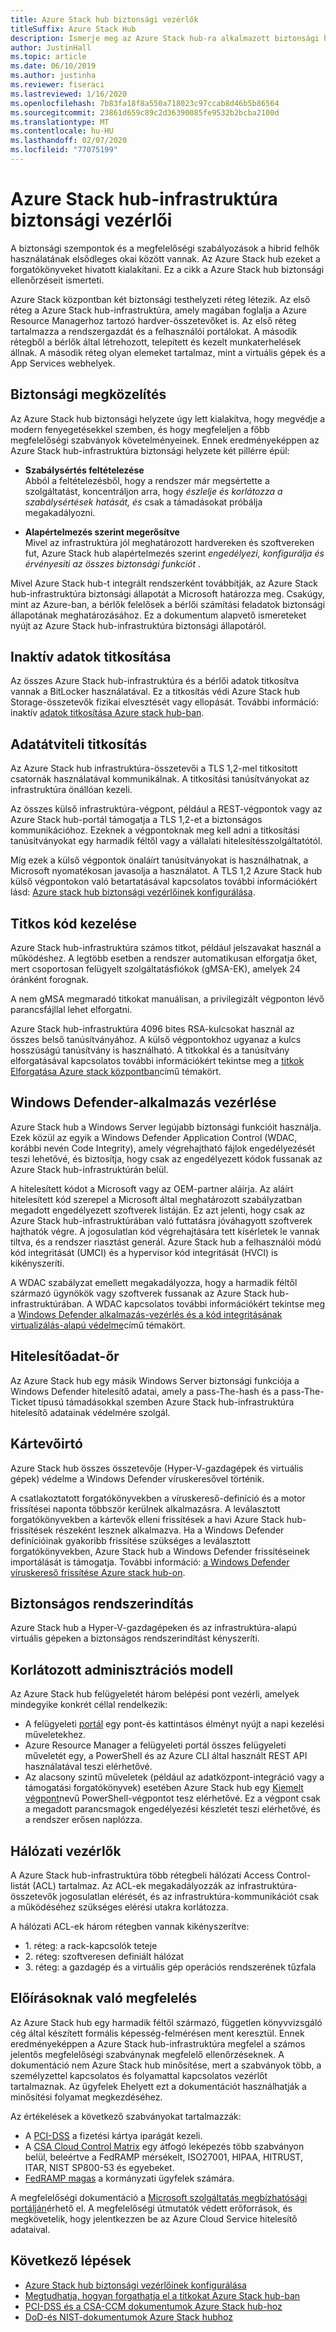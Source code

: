```yaml
---
title: Azure Stack hub biztonsági vezérlők
titleSuffix: Azure Stack Hub
description: Ismerje meg az Azure Stack hub-ra alkalmazott biztonsági helyzeteket és vezérlőket.
author: JustinHall
ms.topic: article
ms.date: 06/10/2019
ms.author: justinha
ms.reviewer: fiseraci
ms.lastreviewed: 1/16/2020
ms.openlocfilehash: 7b83fa18f8a550a718023c97ccab8d46b5b86564
ms.sourcegitcommit: 23861d659c89c2d36390085fe9532b2bcba2100d
ms.translationtype: MT
ms.contentlocale: hu-HU
ms.lasthandoff: 02/07/2020
ms.locfileid: "77075199"
---
```

# <a name="azure-stack-hub-infrastructure-security-controls"></a>Azure Stack hub-infrastruktúra biztonsági vezérlői

A biztonsági szempontok és a megfelelőségi szabályozások a hibrid felhők használatának elsődleges okai között vannak. Az Azure Stack hub ezeket a forgatókönyveket hivatott kialakítani. Ez a cikk a Azure Stack hub biztonsági ellenőrzéseit ismerteti.

Azure Stack központban két biztonsági testhelyzeti réteg létezik. Az első réteg a Azure Stack hub-infrastruktúra, amely magában foglalja a Azure Resource Managerhoz tartozó hardver-összetevőket is. Az első réteg tartalmazza a rendszergazdát és a felhasználói portálokat. A második rétegből a bérlők által létrehozott, telepített és kezelt munkaterhelések állnak. A második réteg olyan elemeket tartalmaz, mint a virtuális gépek és a App Services webhelyek.

## <a name="security-approach"></a>Biztonsági megközelítés

Az Azure Stack hub biztonsági helyzete úgy lett kialakítva, hogy megvédje a modern fenyegetésekkel szemben, és hogy megfeleljen a főbb megfelelőségi szabványok követelményeinek. Ennek eredményeképpen az Azure Stack hub-infrastruktúra biztonsági helyzete két pillérre épül:

- **Szabálysértés feltételezése**  
    Abból a feltételezésből, hogy a rendszer már megsértette a szolgáltatást, koncentráljon arra, hogy *észlelje és korlátozza a szabálysértések hatását, és* csak a támadásokat próbálja megakadályozni.

- **Alapértelmezés szerint megerősítve**  
    Mivel az infrastruktúra jól meghatározott hardvereken és szoftvereken fut, Azure Stack hub alapértelmezés szerint *engedélyezi, konfigurálja és érvényesíti az összes biztonsági funkciót* .

Mivel Azure Stack hub-t integrált rendszerként továbbítják, az Azure Stack hub-infrastruktúra biztonsági állapotát a Microsoft határozza meg. Csakúgy, mint az Azure-ban, a bérlők felelősek a bérlői számítási feladatok biztonsági állapotának meghatározásához. Ez a dokumentum alapvető ismereteket nyújt az Azure Stack hub-infrastruktúra biztonsági állapotáról.

## <a name="data-at-rest-encryption"></a>Inaktív adatok titkosítása

Az összes Azure Stack hub-infrastruktúra és a bérlői adatok titkosítva vannak a BitLocker használatával. Ez a titkosítás védi Azure Stack hub Storage-összetevők fizikai elvesztését vagy ellopását. További információ: inaktív [adatok titkosítása Azure stack hub-ban](azure-stack-security-bitlocker.md).

## <a name="data-in-transit-encryption"></a>Adatátviteli titkosítás

Az Azure Stack hub infrastruktúra-összetevői a TLS 1,2-mel titkosított csatornák használatával kommunikálnak. A titkosítási tanúsítványokat az infrastruktúra önállóan kezeli.

Az összes külső infrastruktúra-végpont, például a REST-végpontok vagy az Azure Stack hub-portál támogatja a TLS 1,2-et a biztonságos kommunikációhoz. Ezeknek a végpontoknak meg kell adni a titkosítási tanúsítványokat egy harmadik féltől vagy a vállalati hitelesítésszolgáltatótól.

Míg ezek a külső végpontok önaláírt tanúsítványokat is használhatnak, a Microsoft nyomatékosan javasolja a használatot.
A TLS 1,2 Azure Stack hub külső végpontokon való betartatásával kapcsolatos további információkért lásd: [Azure stack hub biztonsági vezérlőinek konfigurálása](azure-stack-security-configuration.md).

## <a name="secret-management"></a>Titkos kód kezelése

Azure Stack hub-infrastruktúra számos titkot, például jelszavakat használ a működéshez. A legtöbb esetben a rendszer automatikusan elforgatja őket, mert csoportosan felügyelt szolgáltatásfiókok (gMSA-EK), amelyek 24 óránként forognak.

A nem gMSA megmaradó titkokat manuálisan, a privilegizált végponton lévő parancsfájllal lehet elforgatni.

Azure Stack hub-infrastruktúra 4096 bites RSA-kulcsokat használ az összes belső tanúsítványához. A külső végpontokhoz ugyanaz a kulcs hosszúságú tanúsítvány is használható. A titkokkal és a tanúsítvány elforgatásával kapcsolatos további információkért tekintse meg a [titkok Elforgatása Azure stack központban](azure-stack-rotate-secrets.md)című témakört.

## <a name="windows-defender-application-control"></a>Windows Defender-alkalmazás vezérlése

Azure Stack hub a Windows Server legújabb biztonsági funkcióit használja. Ezek közül az egyik a Windows Defender Application Control (WDAC, korábbi nevén Code Integrity), amely végrehajtható fájlok engedélyezését teszi lehetővé, és biztosítja, hogy csak az engedélyezett kódok fussanak az Azure Stack hub-infrastruktúrán belül.

A hitelesített kódot a Microsoft vagy az OEM-partner aláírja. Az aláírt hitelesített kód szerepel a Microsoft által meghatározott szabályzatban megadott engedélyezett szoftverek listáján. Ez azt jelenti, hogy csak az Azure Stack hub-infrastruktúrában való futtatásra jóváhagyott szoftverek hajthatók végre. A jogosulatlan kód végrehajtására tett kísérletek le vannak tiltva, és a rendszer riasztást generál. Azure Stack hub a felhasználói módú kód integritását (UMCI) és a hypervisor kód integritását (HVCI) is kikényszeríti.

A WDAC szabályzat emellett megakadályozza, hogy a harmadik féltől származó ügynökök vagy szoftverek fussanak az Azure Stack hub-infrastruktúrában.
A WDAC kapcsolatos további információkért tekintse meg a [Windows Defender alkalmazás-vezérlés és a kód integritásának virtualizálás-alapú védelme](https://docs.microsoft.com/windows/security/threat-protection/device-guard/introduction-to-device-guard-virtualization-based-security-and-windows-defender-application-control)című témakört.

## <a name="credential-guard"></a>Hitelesítőadat-őr

Az Azure Stack hub egy másik Windows Server biztonsági funkciója a Windows Defender hitelesítő adatai, amely a pass-The-hash és a pass-The-Ticket típusú támadásokkal szemben Azure Stack hub-infrastruktúra hitelesítő adatainak védelmére szolgál.

## <a name="antimalware"></a>Kártevőirtó

Azure Stack hub összes összetevője (Hyper-V-gazdagépek és virtuális gépek) védelme a Windows Defender víruskeresővel történik.

A csatlakoztatott forgatókönyvekben a víruskereső-definíció és a motor frissítései naponta többször kerülnek alkalmazásra. A leválasztott forgatókönyvekben a kártevők elleni frissítések a havi Azure Stack hub-frissítések részeként lesznek alkalmazva. Ha a Windows Defender definícióinak gyakoribb frissítése szükséges a leválasztott forgatókönyvekben, Azure Stack hub a Windows Defender frissítéseinek importálását is támogatja. További információ: [a Windows Defender víruskereső frissítése Azure stack hub-on](azure-stack-security-av.md).

## <a name="secure-boot"></a>Biztonságos rendszerindítás

Azure Stack hub a Hyper-V-gazdagépeken és az infrastruktúra-alapú virtuális gépeken a biztonságos rendszerindítást kényszeríti. 

## <a name="constrained-administration-model"></a>Korlátozott adminisztrációs modell

Az Azure Stack hub felügyeletét három belépési pont vezérli, amelyek mindegyike konkrét céllal rendelkezik:

- A felügyeleti [portál](azure-stack-manage-portals.md) egy pont-és kattintásos élményt nyújt a napi kezelési műveletekhez.
- Azure Resource Manager a felügyeleti portál összes felügyeleti műveletét egy, a PowerShell és az Azure CLI által használt REST API használatával teszi elérhetővé.
- Az alacsony szintű műveletek (például az adatközpont-integráció vagy a támogatási forgatókönyvek) esetében Azure Stack hub egy [Kiemelt végpont](azure-stack-privileged-endpoint.md)nevű PowerShell-végpontot tesz elérhetővé. Ez a végpont csak a megadott parancsmagok engedélyezési készletét teszi elérhetővé, és a rendszer erősen naplózza.

## <a name="network-controls"></a>Hálózati vezérlők

A Azure Stack hub-infrastruktúra több rétegbeli hálózati Access Control-listát (ACL) tartalmaz. Az ACL-ek megakadályozzák az infrastruktúra-összetevők jogosulatlan elérését, és az infrastruktúra-kommunikációt csak a működéséhez szükséges elérési utakra korlátozza.

A hálózati ACL-ek három rétegben vannak kikényszerítve:

- 1\. réteg: a rack-kapcsolók teteje
- 2\. réteg: szoftveresen definiált hálózat
- 3\. réteg: a gazdagép és a virtuális gép operációs rendszerének tűzfala

## <a name="regulatory-compliance"></a>Előírásoknak való megfelelés

Az Azure Stack hub egy harmadik féltől származó, független könyvvizsgáló cég által készített formális képesség-felmérésen ment keresztül. Ennek eredményeképpen a Azure Stack hub-infrastruktúra megfelel a számos jelentős megfelelőségi szabványnak megfelelő ellenőrzéseknek. A dokumentáció nem Azure Stack hub minősítése, mert a szabványok több, a személyzettel kapcsolatos és folyamattal kapcsolatos vezérlőt tartalmaznak. Az ügyfelek Ehelyett ezt a dokumentációt használhatják a minősítési folyamat megkezdéséhez.

Az értékelések a következő szabványokat tartalmazzák:

- A [PCI-DSS](https://www.pcisecuritystandards.org/pci_security/) a fizetési kártya iparágát kezeli.
- A [CSA Cloud Control Matrix](https://cloudsecurityalliance.org/group/cloud-controls-matrix/#_overview) egy átfogó leképezés több szabványon belül, beleértve a FedRAMP mérsékelt, ISO27001, HIPAA, HITRUST, ITAR, NIST SP800-53 és egyebeket.
- [FedRAMP magas](https://www.fedramp.gov/fedramp-releases-high-baseline/) a kormányzati ügyfelek számára.

A megfelelőségi dokumentáció a [Microsoft szolgáltatás megbízhatósági portálján](https://servicetrust.microsoft.com/ViewPage/AzureStack)érhető el. A megfelelőségi útmutatók védett erőforrások, és megkövetelik, hogy jelentkezzen be az Azure Cloud Service hitelesítő adataival.

## <a name="next-steps"></a>Következő lépések

- [Azure Stack hub biztonsági vezérlőinek konfigurálása](azure-stack-security-configuration.md)
- [Megtudhatja, hogyan forgathatja el a titkokat Azure Stack hub-ban](azure-stack-rotate-secrets.md)
- [PCI-DSS és a CSA-CCM dokumentumok Azure Stack hub-hoz](https://servicetrust.microsoft.com/ViewPage/TrustDocuments)
- [DoD-és NIST-dokumentumok Azure Stack hubhoz](https://servicetrust.microsoft.com/ViewPage/Blueprint)

